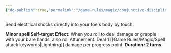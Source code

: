 ```yaml
---
{"dg-publish":true,"permalink":"/game-rules/magic/conjunctive-disciplines/lightning-spells/spark-grip/"}
---
```


Send electrical shocks directly into your foe's body by touch.

**Minor spell
Self-target
Effect:** When you roll to deal damage or grapple with your bare hands, also roll Attunement. Deal 1 [[Game Rules/Magic/Spell attack keywords\|Lightning]] damage per progress point.
**Duration: 2 turns**